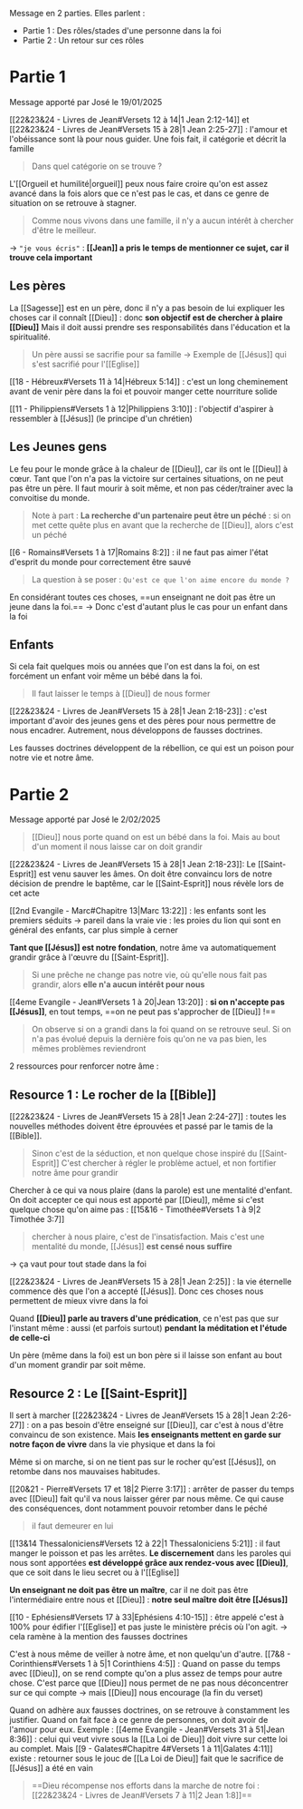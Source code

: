 Message en 2 parties. Elles parlent :
- Partie 1 : Des rôles/stades d'une personne dans la foi
- Partie 2 : Un retour sur ces rôles
# Partie 1
Message apporté par José le 19/01/2025

[[22&23&24 - Livres de Jean#Versets 12 à 14|1 Jean 2:12-14]] et [[22&23&24 - Livres de Jean#Versets 15 à 28|1 Jean 2:25-27]] : l'amour et l'obéissance sont là pour nous guider. Une fois fait, il catégorie et décrit la famille
> Dans quel catégorie on se trouve ?

L'[[Orgueil et humilité|orgueil]] peux nous faire croire qu'on est assez avancé dans la fois alors que ce n'est pas le cas, et dans ce genre de situation on se retrouve à stagner.

> Comme nous vivons dans une famille, il n'y a aucun intérêt à chercher d'être le meilleur.

-> `"je vous écris"` : **[[Jean]] a pris le temps de mentionner ce sujet, car il trouve cela important**
## Les pères
La [[Sagesse]] est en un père, donc il n'y a pas besoin de lui expliquer les choses car il connaît [[Dieu]] : donc **son objectif est de chercher à plaire [[Dieu]]**
Mais il doit aussi prendre ses responsabilités dans l'éducation et la spiritualité.
> Un père aussi se sacrifie pour sa famille
> -> Exemple de [[Jésus]] qui s'est sacrifié pour l'[[Eglise]]

[[18 - Hébreux#Versets 11 à 14|Hébreux 5:14]] : c'est un long cheminement avant de venir père dans la foi et pouvoir manger cette nourriture solide

[[11 - Philippiens#Versets 1 à 12|Philippiens 3:10]] : l'objectif d'aspirer à ressembler à [[Jésus]] (le principe d'un chrétien) 
## Les Jeunes gens
Le feu pour le monde grâce à la chaleur de [[Dieu]], car ils ont le [[Dieu]] à cœur.
Tant que l'on n'a pas la victoire sur certaines situations, on ne peut pas être un père. Il faut mourir à soit même, et non pas céder/trainer avec la convoitise du monde.
>Note à part : **La recherche d'un partenaire peut être un péché** : si on met cette quête plus en avant que la recherche de [[Dieu]], alors c'est un péché

[[6 - Romains#Versets 1 à 17|Romains 8:2]] : il ne faut pas aimer l'état d'esprit du monde pour correctement être sauvé
>La question à se poser : `Qu'est ce que l'on aime encore du monde ?`

En considérant toutes ces choses, ==un enseignant ne doit pas être un jeune dans la foi.==
-> Donc c'est d'autant plus le cas pour un enfant dans la foi
## Enfants
Si cela fait quelques mois ou années que l'on est dans la foi, on est forcément un enfant voir même un bébé dans la foi.
> Il faut laisser le temps à [[Dieu]] de nous former

[[22&23&24 - Livres de Jean#Versets 15 à 28|1 Jean 2:18-23]] : c'est important d'avoir des jeunes gens et des pères pour nous permettre de nous encadrer. Autrement, nous développons de fausses doctrines.

Les fausses doctrines développent de la rébellion, ce qui est un poison pour notre vie et notre âme.
# Partie 2
Message apporté par José le 2/02/2025

> [[Dieu]] nous porte quand on est un bébé dans la foi. Mais au bout d'un moment il nous laisse car on doit grandir

[[22&23&24 - Livres de Jean#Versets 15 à 28|1 Jean 2:18-23]]: Le [[Saint-Esprit]] est venu sauver les âmes.
On doit être convaincu lors de notre décision de prendre le baptême, car le [[Saint-Esprit]] nous révèle lors de cet acte

[[2nd Evangile - Marc#Chapitre 13|Marc 13:22]] : les enfants sont les premiers séduits
-> pareil dans la vraie vie : les proies du lion qui sont en général des enfants, car plus simple à cerner

**Tant que [[Jésus]] est notre fondation**, notre âme va automatiquement grandir grâce à l'œuvre du [[Saint-Esprit]].
> Si une prêche ne change pas notre vie, où qu'elle nous fait pas grandir, alors **elle n'a aucun intérêt pour nous**

[[4eme Evangile - Jean#Versets 1 à 20|Jean 13:20]] : **si on n'accepte pas [[Jésus]]**, en tout temps, ==on ne peut pas s'approcher de [[Dieu]] !==
> On observe si on a grandi dans la foi quand on se retrouve seul. 
> Si on n'a pas évolué depuis la dernière fois qu'on ne va pas bien, les mêmes problèmes reviendront

2 ressources pour renforcer notre âme :
## Resource 1 : Le rocher de la [[Bible]]
[[22&23&24 - Livres de Jean#Versets 15 à 28|1 Jean 2:24-27]] : toutes les nouvelles méthodes doivent être éprouvées et passé par le tamis de la [[Bible]].
> Sinon c'est de la séduction, et non quelque chose inspiré du [[Saint-Esprit]]
> C'est chercher à régler le problème actuel, et non fortifier notre âme pour grandir

Chercher à ce qui va nous plaire (dans la parole) est une mentalité d'enfant. On doit accepter ce qui nous est apporté par [[Dieu]], même si c'est quelque chose qu'on aime pas : [[15&16 - Timothée#Versets 1 à 9|2 Timothée 3:7]]
> chercher à nous plaire, c'est de l'insatisfaction. Mais c'est une mentalité du monde, [[Jésus]] **est censé nous suffire**

-> ça vaut pour tout stade dans la foi

[[22&23&24 - Livres de Jean#Versets 15 à 28|1 Jean 2:25]] : la vie éternelle commence dès que l'on a accepté [[Jésus]]. Donc ces choses nous permettent de mieux vivre dans la foi

Quand **[[Dieu]] parle au travers d'une prédication**, ce n'est pas que sur l'instant même : aussi (et parfois surtout) **pendant la méditation et l'étude de celle-ci**

Un père (même dans la foi) est un bon père si il laisse son enfant au bout d'un moment grandir par soit même.
## Resource 2 : Le [[Saint-Esprit]]
Il sert à marcher
[[22&23&24 - Livres de Jean#Versets 15 à 28|1 Jean 2:26-27]] : on a pas besoin d'être enseigné sur [[Dieu]], car c'est à nous d'être convaincu de son existence. Mais **les enseignants mettent en garde sur notre façon de vivre** dans la vie physique et dans la foi

Même si on marche, si on ne tient pas sur le rocher qu'est [[Jésus]], on retombe dans nos mauvaises habitudes.

[[20&21 - Pierre#Versets 17 et 18|2 Pierre 3:17]] : arrêter de passer du temps avec [[Dieu]] fait qu'il va nous laisser gérer par nous même. Ce qui cause des conséquences, dont notamment pouvoir retomber dans le péché
> il faut demeurer en lui

[[13&14 Thessaloniciens#Versets 12 à 22|1 Thessaloniciens 5:21]] : il faut manger le poisson et pas les arrêtes.
**Le discernement** dans les paroles qui nous sont apportées **est développé grâce aux rendez-vous avec [[Dieu]]**, que ce soit dans le lieu secret ou à l'[[Eglise]]

**Un enseignant ne doit pas être un maître**, car il ne doit pas être l'intermédiaire entre nous et [[Dieu]] : **notre seul maître doit être [[Jésus]]**

[[10 - Ephésiens#Versets 17 à 33|Ephésiens 4:10-15]] : être appelé c'est à 100% pour édifier l'[[Eglise]] et pas juste le ministère précis où l'on agit.
-> cela ramène à la mention des fausses doctrines

C'est à nous même de veiller à notre âme, et non quelqu'un d'autre.
[[7&8 - Corinthiens#Versets 1 à 5|1 Corinthiens 4:5]] : Quand on passe du temps avec [[Dieu]], on se rend compte qu'on a plus assez de temps pour autre chose. C'est parce que [[Dieu]] nous permet de ne pas nous déconcentrer sur ce qui compte
-> mais [[Dieu]] nous encourage (la fin du verset)

Quand on adhère aux fausses doctrines, on se retrouve à constamment les justifier. Quand on fait face à ce genre de personnes, on doit avoir de l'amour pour eux. Exemple :
[[4eme Evangile - Jean#Versets 31 à 51|Jean 8:36]] : celui qui veut vivre sous la [[La Loi de Dieu]] doit vivre sur cette loi au complet. Mais [[9 - Galates#Chapitre 4#Versets 1 à 11|Galates 4:11]] existe : retourner sous le jouc de [[La Loi de Dieu]] fait que le sacrifice de [[Jésus]] a été en vain

> ==Dieu récompense nos efforts dans la marche de notre foi : [[22&23&24 - Livres de Jean#Versets 7 à 11|2 Jean 1:8]]==